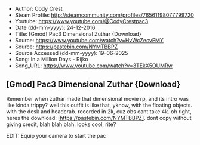 - Author: Cody Crest
- Steam Profile: http://steamcommunity.com/profiles/76561198077799720
- Youtube: https://www.youtube.com/@CodyCrestpac3
- Date (dd-mm-yyyy): 24-12-2016
- Title: [Gmod] Pac3 Dimensional Zuthar {Download}
- Source: https://www.youtube.com/watch?v=HvWcZecvFMY
- Source: https://pastebin.com/NYMTBBPZ
- Source Accessed (dd-mm-yyyy): 19-06-2025
- Song: In a Million Days - Rijko
- Song_URL: https://www.youtube.com/watch?v=3TEkX5OUMRw

## [Gmod] Pac3 Dimensional Zuthar {Download}

Remember when zuthar made that dimensional movie rp, and its intro was like kinda trippy? well this outfit is like that, yknow, with the floating objects. with the desk and headcrab. recorded in 2k, cuz obs cant take 4k. oh right, heres the download: [https://pastebin.com/NYMTBBPZ]. dont copy without giving credit, blah blah blah. looks cool, rite?

EDIT: Equip your camera to start the pac
